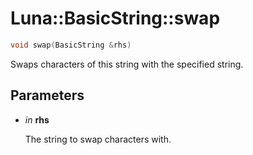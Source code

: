 # Luna::BasicString::swap

```c++
void swap(BasicString &rhs)
```

Swaps characters of this string with the specified string. 



## Parameters
* *in* **rhs**

    The string to swap characters with. 

